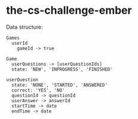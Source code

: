 # the-cs-challenge-ember

Data structure:

```
Games
  userId
    gameId -> true

Game
  userQuestions -> [userQuestionIds]
  state: 'NEW', 'INPROGRESS', 'FINISHED'

userQuestion
  state: 'NONE', 'STARTED', 'ANSWERED'
  correct: 'YES', 'NO'
  questionId -> questionId
  userAnswer -> answerId
  startTime -> date
  endTime -> date
```
